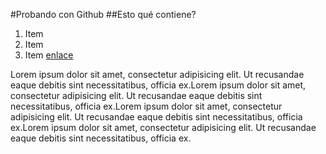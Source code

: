 #Probando con Github
##Esto qué contiene?

1. Item
2. Item
3. Item [enlace](http://www.digitalhouse.com)

Lorem ipsum dolor sit amet, consectetur adipisicing elit. Ut recusandae eaque debitis sint necessitatibus, officia ex.Lorem ipsum dolor sit amet, consectetur adipisicing elit. Ut recusandae eaque debitis sint necessitatibus, officia ex.Lorem ipsum dolor sit amet, consectetur adipisicing elit. Ut recusandae eaque debitis sint necessitatibus, officia ex.Lorem ipsum dolor sit amet, consectetur adipisicing elit. Ut recusandae eaque debitis sint necessitatibus, officia ex.
